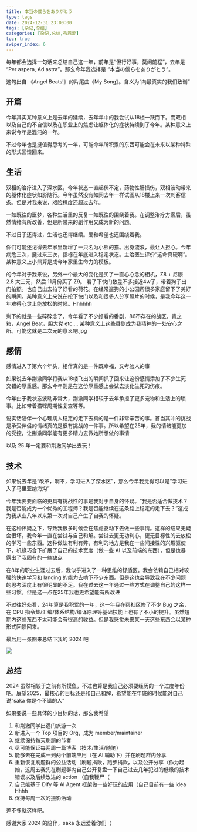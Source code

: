 ```yaml
---
title: 本当の僕らをありがとう
type: tags
date: 2024-12-31 23:00:00
tags: [杂记,总结]
categories: [杂记,总结,秀恩爱]
toc: true
swiper_index: 6
---
```


每年都会选择一句话来总结自己这一年，前年是“但行好事，莫问前程”，去年是 “Per aspera, Ad astra”。那么今年我选择是 “本当の僕らをありがとう”。

这句出自 《Angel Beats!》的片尾曲《My Song》。含义为“向最真实的我们致谢”

<!--more-->

## 开篇

今年其实某种意义上是去年的延续，去年年中的我尝试从18楼一跃而下。而双相以及自己的不自信以及在职业上的焦虑让躯体化的症状持续到了今年。某种意义上来说今年是混沌的一年。

不过今年也是挺值得思考的一年，可能今年所积累的东西可能会在未来以某种特殊的形式回馈回来。

## 生活

双相的治疗进入了深水区，今年状态一直起伏不定，药物性肝损伤，双相波动带来的躯体化症状如影随行。今年虽然没有如同去年一样试图从18楼上来一次刺客信条。但是对我来说，艰险程度还超过去年。

一如既往的噩梦，各种生活里的反复一如既往的围绕着我。在调整治疗方案后，虽然情绪有所改善，但是所带来的副作用又成为新的问题。

不过日子还得过，生活也还得继续。爱和希望也还围绕着我。

你们可能还记得去年家里新增了一只名为小熊的猫。出身流浪，最让人担心。今年病危三次，挺过来三次，指标在年底进入稳定状态。主治医生评价“这命真硬啊”。某种意义上小熊算是成今年家里生命力的模板。

的今年对于我来说，另外一个最大的变化是买了一直心心念的相机，Z8 + 尼康 2.8 大三元，然后 11月份买了 Z9。 看了下快门数差不多接近4w了，带着狗子出门拍照。也自己出去拍了好看的荷花。在经常遛狗的小公园帮很多家庭留下了美好的瞬间。某种意义上来说在按下快门以及和很多人分享照片的时候，是我今年这一年难得心灵上能放松的时候。Hhhhhh

剩下的就是一些碎碎念了，今年看了不少好看的番剧，86不存在的战区，青之箱，Angel Beat，胆大党 etc.... 某种意义上这些番剧成为我精神的一处安心之所。可能这就是二次元的意义吧.jpg

## 感情

感情进入了第六个年头，相伴真的是一件既幸福，又考验人的事

如果说去年荆澈同学将我从18楼飞出的瞬间抓了回来让这份感情添加了不少生死交错的厚重感。那么今年则是在这份厚重感上尝试去淡化生死的伤痕。

今年由于我状态波动非常大，荆澈同学相较于去年承担了更多宠物和生活上的琐事。比如带着猫咪周期性复查等等。

说实话陪伴一个心理病人稳定的走下去真的是一件非常辛苦的事。首当其冲的挑战是承受伴侣的情绪真的是很有挑战的一件事。所以希望在25年，我的情绪能更加的受控，让荆澈同学能有更多精力去做她所想做的事情

以及 25 年一定要和荆澈同学出去玩！

## 技术

如果说去年是“改革，啊不，学习进入了深水区”，那么今年我觉得可以是“学习进入了马里亚纳海沟”

今年我要要面临的更具有挑战性的事是我对于自身的怀疑。“我是否适合做技术？我是否能成为一个优秀的工程师？我是否能继续在这条路上稳定的走下去？”这成为我从业八年以来第一次对自己产生了自我的怀疑。

在这种怀疑之下，导致我很多时候会在焦虑驱动下去做一些事情。这样的结果无疑会很坏。我今年一直在尝试与自己和解。尝试去更无功利心，更无目标性的去放松的学习一些东西。这种做法有利有弊，有利的地方是我在一些间接性的兴趣驱使下，机缘巧合下扩展了自己的技术宽度（做一些 AI 以及前端的东西），但是也暴露出了我固有的一些缺点

在8年的职业生涯过去后，我似乎进入了一种思维的舒适区。我会依赖自己相对较强的快速学习和 landing 的能力去啃下不少东西。但是这也会导致我在不少问题的思考深度上有很明显的不足。我在过去这一年通过一些方式在调整自己的这样一些习惯。但是这一点在25年我也更希望能有所改进

不过往好处看，24年算是我积累的一年，这一年我在帮社区修了不少 Bug 之余，在 CPU 指令集/汇编/体系结构/编译原理等基础技能上也有了不小的提升。虽然短期内这些东西不太可能会有很高的收益。但是我感觉未来某一天这些东西会以某种形式回馈回来。

最后用一张图来总结下我的 2024 吧

![](https://i.imgur.com/RERVPbH.png)

## 总结

2024 虽然相较于之前有所摸鱼，不过也算是我自己必须要经历的一个过度年份吧。展望2025，最核心的目标还是和自己和解，希望能在年底的时候能对自己说“saka 你是个不错的人”

如果要说一些具体的小目标的话，那么我希望

1. 和荆澈同学出远门旅游一次
2. 新进入一个 Top 项目的 Org，成为 member/maintainer
3. 继续保持每天刷题的节奏
4. 尽可能保证每两周一篇博客（技术/生活/随笔）
5. 能够去在完成一到两个前端应用（在 AI 辅助下）并在刷题群内分享
6. 重新恢复刷题群的公益活动（刷题捐款，跑步捐款，以及公开分享（作为起始，这周五我先在刷题群内自己公开复盘一下自己过去几年犯过的低级的技术错误以及后续改进的 action （自我鞭尸（
7. 自己能基于 Dify 等 AI Agent 框架做一些好玩的应用（自己目前有一些 idea Hhhh
8. 保持每周一次的摄影活动

差不多就这样吧。

感谢大家 2024 的陪伴，saka 永远爱着你们（


